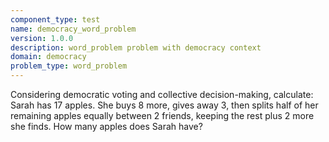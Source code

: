 ```yaml
---
component_type: test
name: democracy_word_problem
version: 1.0.0
description: word_problem problem with democracy context
domain: democracy
problem_type: word_problem
---
```


Considering democratic voting and collective decision-making, calculate: Sarah has 17 apples. She buys 8 more, gives away 3, then splits half of her remaining apples equally between 2 friends, keeping the rest plus 2 more she finds. How many apples does Sarah have?
